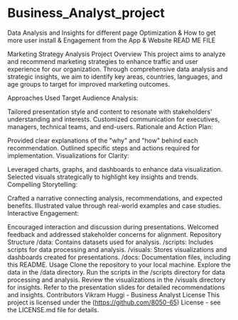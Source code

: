 # Business_Analyst_project
Data Analysis and Insights for different page Optimization &amp; How to get more user install &amp; Engagement from the App &amp; Website
READ ME FILE

Marketing Strategy Analysis Project
Overview
This project aims to analyze and recommend marketing strategies to enhance traffic and user experience for our organization. Through comprehensive data analysis and strategic insights, we aim to identify key areas, countries, languages, and age groups to target for improved marketing outcomes.

Approaches Used
Target Audience Analysis:

Tailored presentation style and content to resonate with stakeholders' understanding and interests.
Customized communication for executives, managers, technical teams, and end-users.
Rationale and Action Plan:

Provided clear explanations of the "why" and "how" behind each recommendation.
Outlined specific steps and actions required for implementation.
Visualizations for Clarity:

Leveraged charts, graphs, and dashboards to enhance data visualization.
Selected visuals strategically to highlight key insights and trends.
Compelling Storytelling:

Crafted a narrative connecting analysis, recommendations, and expected benefits.
Illustrated value through real-world examples and case studies.
Interactive Engagement:

Encouraged interaction and discussion during presentations.
Welcomed feedback and addressed stakeholder concerns for alignment.
Repository Structure
/data: Contains datasets used for analysis.
/scripts: Includes scripts for data processing and analysis.
/visuals: Stores visualizations and dashboards created for presentations.
/docs: Documentation files, including this README.
Usage
Clone the repository to your local machine.
Explore the data in the /data directory.
Run the scripts in the /scripts directory for data processing and analysis.
Review the visualizations in the /visuals directory for insights.
Refer to the presentation slides for detailed recommendations and insights.
Contributors
Vikram Huggi - Business Analyst
License
This project is licensed under the (https://github.com/8050-65) License - see the LICENSE.md file for details.
